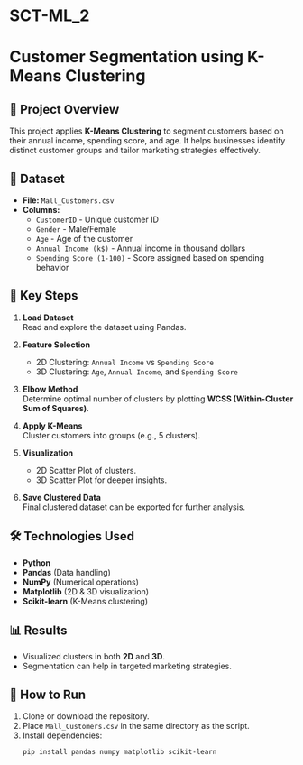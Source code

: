 # SCT-ML_2
# Customer Segmentation using K-Means Clustering

## 📌 Project Overview
This project applies **K-Means Clustering** to segment customers based on their annual income, spending score, and age. It helps businesses identify distinct customer groups and tailor marketing strategies effectively.

## 📂 Dataset
- **File:** `Mall_Customers.csv`
- **Columns:**
  - `CustomerID` - Unique customer ID
  - `Gender` - Male/Female
  - `Age` - Age of the customer
  - `Annual Income (k$)` - Annual income in thousand dollars
  - `Spending Score (1-100)` - Score assigned based on spending behavior

## 🔑 Key Steps
1. **Load Dataset**  
   Read and explore the dataset using Pandas.

2. **Feature Selection**  
   - 2D Clustering: `Annual Income` vs `Spending Score`  
   - 3D Clustering: `Age`, `Annual Income`, and `Spending Score`

3. **Elbow Method**  
   Determine optimal number of clusters by plotting **WCSS (Within-Cluster Sum of Squares)**.

4. **Apply K-Means**  
   Cluster customers into groups (e.g., 5 clusters).

5. **Visualization**  
   - 2D Scatter Plot of clusters.  
   - 3D Scatter Plot for deeper insights.

6. **Save Clustered Data**  
   Final clustered dataset can be exported for further analysis.

## 🛠️ Technologies Used
- **Python**
- **Pandas** (Data handling)
- **NumPy** (Numerical operations)
- **Matplotlib** (2D & 3D visualization)
- **Scikit-learn** (K-Means clustering)

## 📊 Results
- Visualized clusters in both **2D** and **3D**.
- Segmentation can help in targeted marketing strategies.

## 🚀 How to Run
1. Clone or download the repository.
2. Place `Mall_Customers.csv` in the same directory as the script.
3. Install dependencies:
   ```bash
   pip install pandas numpy matplotlib scikit-learn
